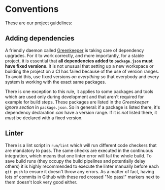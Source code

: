 # Conventions

These are our project guidelines:

## Adding dependencies

A friendly daemon called [Greenkeeper](https://greenkeeper.io/) is taking care of dependency upgrades. For it to work correctly, and more importantly, for a stable project, it is essential that **all dependencies added to `package.json` must have fixed versions**. It is not unusual that setting up a new workspace or building the project on a CI has failed because of the use of version ranges. To avoid this, use fixed versions _on everything_ so that everybody and every system is working with the exact same packages.

There is one exception to this rule, it applies to some packages and tools which are used only during development and that aren't required for example for build steps. These packages are listed in the _Greenkeeper ignore section_ in `package.json`. So in general: if a package is listed there, it's dependency declaration _can_ have a version range. If it is _not_ listed there, it _must_ be declared with a fixed version.

## Linter

There is a lint script in `run/lint` which will run different code checkers that are mandatory to pass. The same checks are executed in the continuous integration, which means that one linter error will fail the whole build. To save build runs (they occupy the build pipelines and potentially delay others) it is highly recommended to execute the linter manually before each `git push` to ensure it doesn't throw any errors. As a matter of fact, having lots of commits in Github with these red crossed "No pass!" markers next to them doesn't look very good either.
